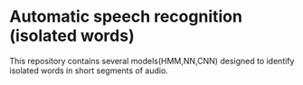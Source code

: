 # Automatic speech recognition (isolated words)
This repository contains several models(HMM,NN,CNN) designed to identify isolated words in short segments of audio.
